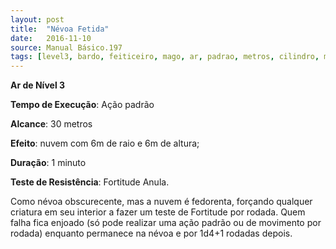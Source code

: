 ```yaml
---
layout: post
title:  "Névoa Fetida"
date:   2016-11-10
source: Manual Básico.197
tags: [level3, bardo, feiticeiro, mago, ar, padrao, metros, cilindro, minuto, fortitude, anula]
---
```


**Ar de Nível 3**

**Tempo de Execução**: Ação padrão

**Alcance**: 30 metros

**Efeito**: nuvem com 6m de raio e 6m de altura;

**Duração**: 1 minuto

**Teste de Resistência**: Fortitude Anula.

Como névoa obscurecente, mas a nuvem é fedorenta, forçando qualquer criatura em seu interior a fazer um teste de Fortitude por rodada. Quem falha fica enjoado (só pode realizar uma ação padrão ou de movimento por rodada) enquanto permanece na névoa e por 1d4+1 rodadas depois.
